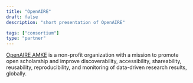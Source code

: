 ```yaml
---
title: "OpenAIRE"
draft: false
description: "short presentation of OpenAIRE"

tags: ["consortium"]
type: "partner" 
---
```

[OpenAIRE AMKE](https://www.openaire.eu) is a non-profit organization with a mission to promote open scholarship and improve discoverability, accessibility, shareability, reusability, reproducibility, and monitoring of data-driven research results, globally. 
